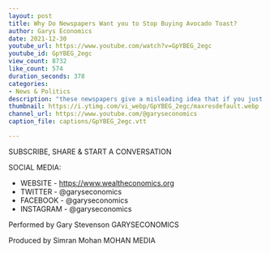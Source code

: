 ```yaml
---
layout: post
title: Why Do Newspapers Want you to Stop Buying Avocado Toast?
author: Garys Economics
date: 2021-12-30
youtube_url: https://www.youtube.com/watch?v=GpYBEG_2egc
youtube_id: GpYBEG_2egc
view_count: 8732
like_count: 574
duration_seconds: 378
categories:
- News & Politics
description: "these newspapers give a misleading idea that if you just work a little harder you just say that the more you get a property but the reality if you look at these articles is it's almost impossible in many places without a massive gift from your parents so if there are people out there who are watching feeling bad like i can't afford property it's not what these articles are saying the truth is realistically if you're from the wrong family nowadays it's almost impossible to get property"
thumbnail: https://i.ytimg.com/vi_webp/GpYBEG_2egc/maxresdefault.webp
channel_url: https://www.youtube.com/@garyseconomics
caption_file: captions/GpYBEG_2egc.vtt

---
```


SUBSCRIBE, SHARE & START A CONVERSATION


SOCIAL MEDIA:
- WEBSITE - https://www.wealtheconomics.org
- TWITTER - @garyseconomics
- FACEBOOK - @garyseconomics
- INSTAGRAM - @garyseconomics


Performed by Gary Stevenson
GARYSECONOMICS


Produced by Simran Mohan
MOHAN MEDIA
